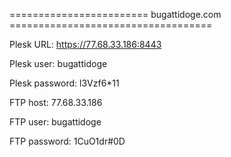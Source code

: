 ======================== bugattidoge.com ===================================

Plesk URL: https://77.68.33.186:8443

Plesk user: bugattidoge

Plesk password: l3Vzf6*11

FTP host: 77.68.33.186

FTP user: bugattidoge

FTP password: 1CuO1dr#0D
